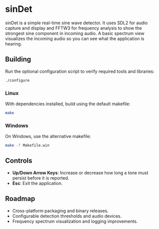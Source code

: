 # sinDet

sinDet is a simple real-time sine wave detector. It uses SDL2 for audio capture and display and FFTW3 for frequency analysis to show the strongest sine component in incoming audio. A basic spectrum view visualizes the incoming audio so you can see what the application is hearing.

## Building

Run the optional configuration script to verify required tools and libraries:

```sh
./configure
```

### Linux

With dependencies installed, build using the default makefile:

```sh
make
```

### Windows

On Windows, use the alternative makefile:

```sh
make -f Makefile.win
```

## Controls

- **Up/Down Arrow Keys**: Increase or decrease how long a tone must persist before it is reported.
- **Esc**: Exit the application.

## Roadmap

- Cross-platform packaging and binary releases.
- Configurable detection thresholds and audio devices.
- Frequency spectrum visualization and logging improvements.

